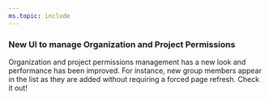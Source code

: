 ```yaml
---
ms.topic: include
---
```


### New UI to manage Organization and Project Permissions

Organization and project permissions management has a new look and performance has been improved. For instance, new group members appear in the list as they are added without requiring a forced page refresh. Check it out!